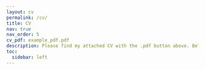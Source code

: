 ```yaml
---
layout: cv
permalink: /cv/
title: CV
nav: true
nav_order: 5
cv_pdf: example_pdf.pdf
description: Please find my attached CV with the .pdf button above. Below is a few basics about my work within the industry, education, and some of my interests. Thanks!
toc:
  sidebar: left
---
```

